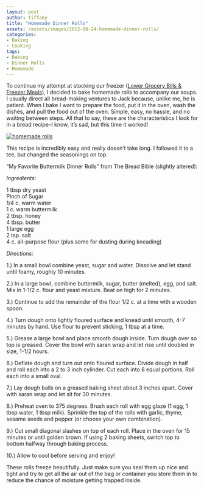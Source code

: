 ```yaml
---
layout: post
author: Tiffany
title: "Homemade Dinner Rolls"
assets: /assets/images/2012-08-24-homemade-dinner-rolls/
categories: 
- Baking
- Cooking
tags: 
- Baking
- Dinner Rolls
- Homemade
---
```


To continue my attempt at stocking our freezer ([Lower Grocery Bills & Freezer Meals](http://www.sweetpeonies.com/2012/09/lower-your-grocery-bill-monthly-meals-part-2/)), I decided to bake homemade rolls to accompany our soups. I usually direct all bread-making ventures to Jack because, unlike me, he is patient. When I bake I want to prepare the food, put it in the oven, wash the dishes, and pull the food out of the oven. Simple, easy, no hassle, and no waiting between steps. All that to say, these are the characteristics I look for in a bread recipe–I know, it’s sad, but this time it worked!

[![homemade rolls](jekyll_uploads/2012/08/homemaderolls-1-575x411.jpg "homemade rolls (1)")](http://www.sweetpeonies.com/2012/08/homemade-dinner-rolls/homemaderolls-1/)

This recipe is incredibly easy and really doesn’t take long. I followed it to a tee, but changed the seasonings on top.

“My Favorite Buttermilk Dinner Rolls” from The Bread Bible (slightly altered):

_Ingredients:_

1 tbsp dry yeast  
Pinch of Sugar  
1/4 c. warm water  
1 c. warm buttermilk  
2 tbsp. honey  
4 tbsp. butter  
1 large egg  
2 tsp. salt  
4 c. all-purpose flour (plus some for dusting during kneading)

_Directions:_

1.) In a small bowl combine yeast, sugar and water. Dissolve and let stand until foamy, roughly 10 minutes.

2.) In a large bowl, combine buttermilk, sugar, butter (melted), egg, and salt. Mix in 1-1/2 c. flour and yeast mixture. Beat on high for 2 minutes.

3.) Continue to add the remainder of the flour 1/2 c. at a time with a wooden spoon.

4.) Turn dough onto lightly floured surface and knead until smooth, 4-7 minutes by hand. Use flour to prevent sticking, 1 tbsp at a time.

5.) Grease a large bowl and place smooth dough inside. Turn dough over so top is greased. Cover the bowl with saran wrap and let rise until doubled in size, 1-1/2 hours.

6.) Deflate dough and turn out onto floured surface. Divide dough in half and roll each into a 2 to 3 inch cylinder. Cut each into 8 equal portions. Roll each into a small oval.

7.) Lay dough balls on a greased baking sheet about 3 inches apart. Cover with saran wrap and let sit for 30 minutes.

8.) Preheat oven to 375 degrees. Brush each roll with egg glaze (1 egg, 1 tbsp water, 1 tbsp milk). Sprinkle the top of the rolls with garlic, thyme, sesame seeds and pepper (or choose your own combination).

9.) Cut small diagonal slashes on top of each roll. Place in the oven for 15 minutes or until golden brown. If using 2 baking sheets, switch top to bottom halfway through baking process.

10.) Allow to cool before serving and enjoy!

These rolls freeze beautifully. Just make sure you seal them up nice and tight and try to get all the air out of the bag or container you store them in to reduce the chance of moisture getting trapped inside.